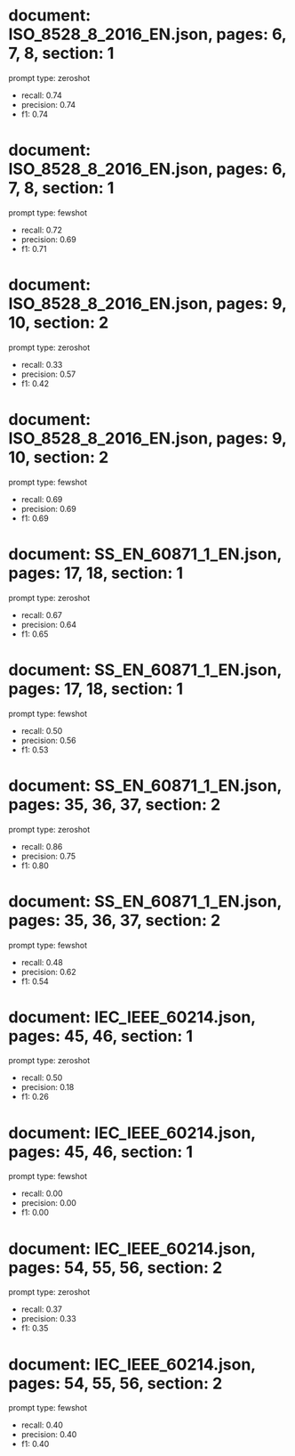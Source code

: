 # document: ISO_8528_8_2016_EN.json, pages: 6, 7, 8, section: 1
prompt type: zeroshot
- recall: 0.74
- precision: 0.74
- f1: 0.74
# document: ISO_8528_8_2016_EN.json, pages: 6, 7, 8, section: 1
prompt type: fewshot
- recall: 0.72
- precision: 0.69
- f1: 0.71
# document: ISO_8528_8_2016_EN.json, pages: 9, 10, section: 2
prompt type: zeroshot
- recall: 0.33
- precision: 0.57
- f1: 0.42
# document: ISO_8528_8_2016_EN.json, pages: 9, 10, section: 2
prompt type: fewshot
- recall: 0.69
- precision: 0.69
- f1: 0.69
# document: SS_EN_60871_1_EN.json, pages: 17, 18, section: 1
prompt type: zeroshot
- recall: 0.67
- precision: 0.64
- f1: 0.65
# document: SS_EN_60871_1_EN.json, pages: 17, 18, section: 1
prompt type: fewshot
- recall: 0.50
- precision: 0.56
- f1: 0.53
# document: SS_EN_60871_1_EN.json, pages: 35, 36, 37, section: 2
prompt type: zeroshot
- recall: 0.86
- precision: 0.75
- f1: 0.80
# document: SS_EN_60871_1_EN.json, pages: 35, 36, 37, section: 2
prompt type: fewshot
- recall: 0.48
- precision: 0.62
- f1: 0.54
# document: IEC_IEEE_60214.json, pages: 45, 46, section: 1
prompt type: zeroshot
- recall: 0.50
- precision: 0.18
- f1: 0.26
# document: IEC_IEEE_60214.json, pages: 45, 46, section: 1
prompt type: fewshot
- recall: 0.00
- precision: 0.00
- f1: 0.00
# document: IEC_IEEE_60214.json, pages: 54, 55, 56, section: 2
prompt type: zeroshot
- recall: 0.37
- precision: 0.33
- f1: 0.35
# document: IEC_IEEE_60214.json, pages: 54, 55, 56, section: 2
prompt type: fewshot
- recall: 0.40
- precision: 0.40
- f1: 0.40
